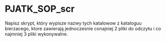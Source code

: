 # PJATK_SOP_scr
Napisz skrypt, który wypisze nazwy tych katalowow z kataloguu bierzacego, ktore zawierają
jednoczesnie conajniej 2 pliki do odczytu i co najmniej 3 pliki wykonywalne.
